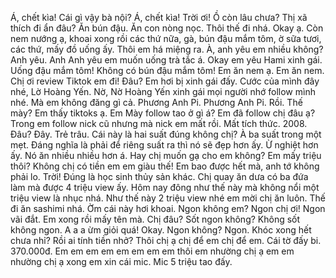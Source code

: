 Á, chết kìa! Cái gì vậy bà nội? Á, chết kìa! Trời ơi! Ồ còn lâu chưa? Thị xã thích đi ẩn đâu? Ăn bún đậu. Ăn con nòng nọc. Thôi thế đi nhá. Okay ạ. Còn nem nướng ạ, khoai xong rồi các thứ nữa, gà, bún đậu mắm tôm, ờ sữa tươi, các thứ, mấy đồ uống ấy. Thôi em há miệng ra. À, anh yêu em nhiều không? Anh yêu. Anh Anh yêu em muốn uống trà tắc á. Okay em yêu Hami xinh gái. Uống đậu mắm tôm! Không có bún đậu mắm tôm! Em ăn nem ạ. Em ăn nem. Chị ơi review Tiktok em đi! Đâu? Em hơi bị xinh gái đấy. Cước của mình đây nhé, Lờ Hoàng Yến. Nờ, Nờ Hoàng Yến xinh gái mọi người nhớ follow mình nhé. Mà em không đăng gì cả. Phương Anh Pi. Phương Anh Pi. Rồi. Thế mày? Em thấy tiktoks ạ. Em Mày follow tao ở gì á? Em đã follow chị đâu ạ? Trong em follow nick cũ nhưng mà nick em mất rồi. Mất tích thức. 2008. Đâu? Đây. Trẻ trâu. Cái này là hai suất đúng không chị? À ba suất trong một mẹt. Đáng nghĩa là phải để riêng suất ra thì nó sẽ đẹp hơn ấy. Ừ nghiệt hơn ấy. Nó ăn nhiều nhiều hơn á. Hay chị muốn gạ cho em không? Em mấy triệu thôi? Không chị có tiền em em giàu thế! Em bao được hết mà, anh tớ không phải lo. Trời! Đúng là học sinh thủy sản khác. Chị quay ăn dưa có ba đứa làm mà được 4 triệu view ấy. Hôm nay đông như thế này mà không nổi một triệu view là nhục nhá. Như thế này 2 triệu view nhé em mời chị ăn luôn. Thế đi ăn sashimi nhá. Ờm cái này hơi khoai. Ngon không em? Ngon chị ơi! Ngon vãi đắt. Em xong rồi mấy tên mà. Chị đâu? Sốt ngon không? Không sốt không ngon. A a a ừm giỏi quá! Okay. Ngon không? Ngon. Khóc xong hết chưa nhỉ? Rồi ai tính tiền nhở? Thôi chị ạ chị để em chị để em. Cái tờ đấy bi. 370.000đ. Em em em em em em em em thôi em nhường chị ạ em em nhường chị ạ xong em xin cái mic. Mic 5 triệu tao đấy.